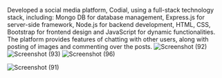 Developed a social media platform, Codial, using a full-stack technology stack, including: Mongo DB
for database management, Express.js for server-side framework, Node.js for backend development, HTML, CSS, Bootstrap for frontend design and JavaScript for dynamic functionalities.
The platform provides features of chatting with other users, along with posting of images and commenting over the posts.
![Screenshot (92)](https://github.com/Drishtidagar04/codial/assets/110250573/3a238a24-b4ed-4370-b1d3-d369302d14a5)
![Screenshot (93)](https://github.com/Drishtidagar04/codial/assets/110250573/d542575e-d3fd-4e53-af81-52df847759fb)
![Screenshot (96)](https://github.com/Drishtidagar04/codial/assets/110250573/ae1957bf-2044-454c-a15e-1cef4b195111)

![Screenshot (91)](https://github.com/Drishtidagar04/codial/assets/110250573/76e87b3d-3116-47a7-90ca-3a9cf772be4c)
